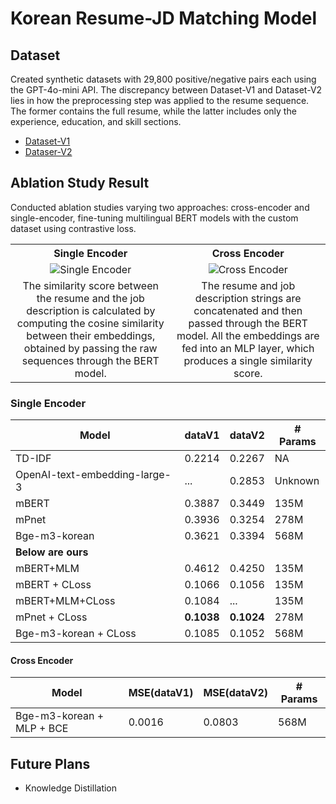 # Korean Resume-JD Matching Model

## Dataset

Created synthetic datasets with 29,800 positive/negative pairs each using the GPT-4o-mini API. The discrepancy between Dataset-V1 and Dataset-V2 lies in how the preprocessing step was applied to the resume sequence. The former contains the full resume, while the latter includes only the experience, education, and skill sections.

- [Dataset-V1](https://huggingface.co/datasets/recuse/resume-jd-match-kr)
- [Dataser-V2](https://huggingface.co/datasets/recuse/datasetV2)

## Ablation Study Result

Conducted ablation studies varying two approaches: cross-encoder and single-encoder, fine-tuning multilingual BERT models with the custom dataset using contrastive loss.

<table>
  <tr>
    <th align="center">Single Encoder</th>
    <th align="center">Cross Encoder</th>
  </tr>
  <tr>
    <td align="center" style="vertical-align:middle;">
      <img src="https://github.com/user-attachments/assets/ef137a59-48ea-4309-85d3-cde0c4165b63" alt="Single Encoder" style="max-width:100%; height:auto;"/>
    </td>
    <td align="center" style="vertical-align:middle;">
      <img src="https://github.com/user-attachments/assets/67c2e592-6cbb-48da-8543-cabb8a8cc028" alt="Cross Encoder" style="max-height:50%; width:auto;"/>
    </td>
  </tr>
  <tr>
    <td align="center">
      The similarity score between the resume and the job description is calculated by computing the cosine similarity between their embeddings, obtained by passing the raw sequences through the BERT model.
    </td>
    <td align="center">
      The resume and job description strings are concatenated and then passed through the BERT model. All the embeddings are fed into an MLP layer, which produces a single similarity score.
    </td>
  </tr>
</table>



### Single Encoder

| Model                      | dataV1  | dataV2  | # Params |
|----------------------------|---------|---------|----------|
| TD-IDF                     | 0.2214  | 0.2267  | NA       |
| OpenAI-text-embedding-large-3 | ...     | 0.2853  | Unknown  |
| mBERT                      | 0.3887  | 0.3449  | 135M     |
| mPnet                      | 0.3936  | 0.3254  | 278M     |
| Bge-m3-korean              | 0.3621  | 0.3394  | 568M     |
| **Below are ours**         |         |         |          |
| mBERT+MLM                  | 0.4612  | 0.4250  | 135M     |
| mBERT + CLoss              | 0.1066  | 0.1056  | 135M     |
| mBERT+MLM+CLoss            | 0.1084  | ...     | 135M     |
| mPnet + CLoss              | **0.1038** | **0.1024** | 278M     |
| Bge-m3-korean + CLoss      | 0.1085  | 0.1052  | 568M     |


#### Cross Encoder

| Model                       | MSE(dataV1) | MSE(dataV2) | # Params |
|-----------------------------|-------------|-------------|----------|
| Bge-m3-korean + MLP + BCE   | 0.0016      | 0.0803      | 568M     |


## Future Plans

- Knowledge Distillation

